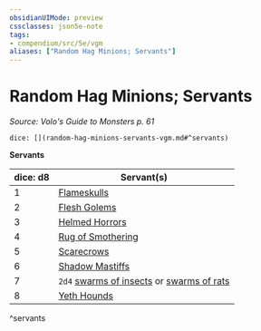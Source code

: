 ```yaml
---
obsidianUIMode: preview
cssclasses: json5e-note
tags:
- compendium/src/5e/vgm
aliases: ["Random Hag Minions; Servants"]
---
```

# Random Hag Minions; Servants
*Source: Volo's Guide to Monsters p. 61* 

`dice: [](random-hag-minions-servants-vgm.md#^servants)`

**Servants**

| dice: d8 | Servant(s) |
|----------|------------|
| 1 | [Flameskulls](/compendium/bestiary/undead/flameskull.md) |
| 2 | [Flesh Golems](/compendium/bestiary/construct/flesh-golem.md) |
| 3 | [Helmed Horrors](/compendium/bestiary/construct/helmed-horror.md) |
| 4 | [Rug of Smothering](/compendium/bestiary/construct/rug-of-smothering.md) |
| 5 | [Scarecrows](/compendium/bestiary/construct/scarecrow.md) |
| 6 | [Shadow Mastiffs](/compendium/bestiary/monstrosity/shadow-mastiff-alpha-mpmm.md) |
| 7 | `2d4` [swarms of insects](/compendium/bestiary/beast/swarm-of-insects.md) or [swarms of rats](/compendium/bestiary/beast/swarm-of-rats.md) |
| 8 | [Yeth Hounds](/compendium/bestiary/fey/yeth-hound-mpmm.md) |
^servants